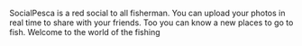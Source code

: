 SocialPesca is a red social to all fisherman. You can upload your photos in real time to share with your friends. Too you can know a new places to go to fish. Welcome to the world of the fishing
